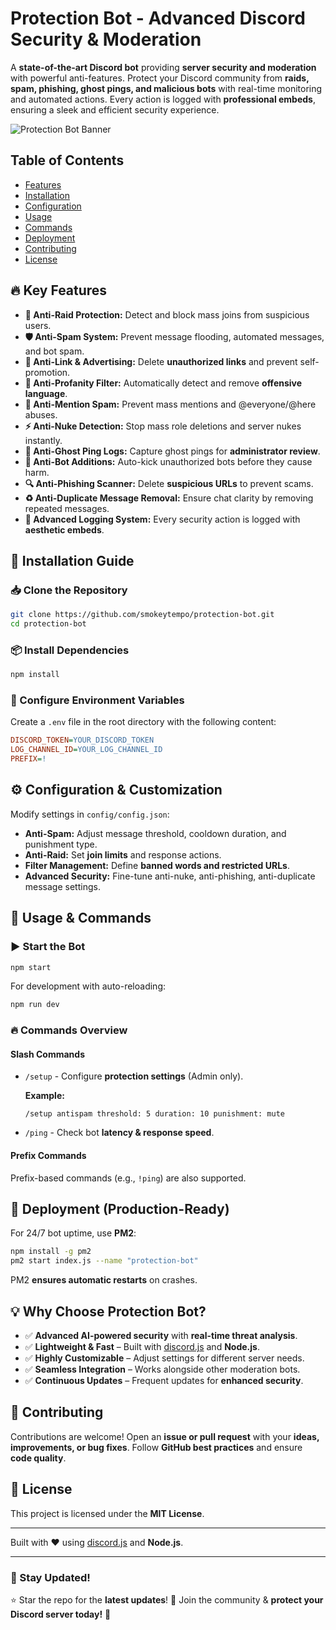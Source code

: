 # Protection Bot - Advanced Discord Security & Moderation

A **state-of-the-art Discord bot** providing **server security and moderation** with powerful anti-features. Protect your Discord community from **raids, spam, phishing, ghost pings, and malicious bots** with real-time monitoring and automated actions. Every action is logged with **professional embeds**, ensuring a sleek and efficient security experience.

![Protection Bot Banner](https://via.placeholder.com/1200x300?text=Protection+Bot)

## Table of Contents

- [Features](#features)
- [Installation](#installation)
- [Configuration](#configuration)
- [Usage](#usage)
- [Commands](#commands)
- [Deployment](#deployment)
- [Contributing](#contributing)
- [License](#license)

## 🔥 Key Features

- **🚨 Anti-Raid Protection:** Detect and block mass joins from suspicious users.
- **🛡️ Anti-Spam System:** Prevent message flooding, automated messages, and bot spam.
- **🔗 Anti-Link & Advertising:** Delete **unauthorized links** and prevent self-promotion.
- **🚫 Anti-Profanity Filter:** Automatically detect and remove **offensive language**.
- **📢 Anti-Mention Spam:** Prevent mass mentions and @everyone/@here abuses.
- **⚡ Anti-Nuke Detection:** Stop mass role deletions and server nukes instantly.
- **👻 Anti-Ghost Ping Logs:** Capture ghost pings for **administrator review**.
- **🤖 Anti-Bot Additions:** Auto-kick unauthorized bots before they cause harm.
- **🔍 Anti-Phishing Scanner:** Delete **suspicious URLs** to prevent scams.
- **♻️ Anti-Duplicate Message Removal:** Ensure chat clarity by removing repeated messages.
- **📜 Advanced Logging System:** Every security action is logged with **aesthetic embeds**.

## 🚀 Installation Guide

### 📥 Clone the Repository

```bash
git clone https://github.com/smokeytempo/protection-bot.git
cd protection-bot
```

### 📦 Install Dependencies

```bash
npm install
```

### 🔧 Configure Environment Variables

Create a `.env` file in the root directory with the following content:

```ini
DISCORD_TOKEN=YOUR_DISCORD_TOKEN
LOG_CHANNEL_ID=YOUR_LOG_CHANNEL_ID
PREFIX=!
```

## ⚙️ Configuration & Customization

Modify settings in `config/config.json`:

- **Anti-Spam:** Adjust message threshold, cooldown duration, and punishment type.
- **Anti-Raid:** Set **join limits** and response actions.
- **Filter Management:** Define **banned words and restricted URLs**.
- **Advanced Security:** Fine-tune anti-nuke, anti-phishing, anti-duplicate message settings.

## 📌 Usage & Commands

### ▶️ Start the Bot

```bash
npm start
```

For development with auto-reloading:

```bash
npm run dev
```

### 🔥 Commands Overview

#### Slash Commands

- `/setup` - Configure **protection settings** (Admin only).
  
  **Example:**
  ```
  /setup antispam threshold: 5 duration: 10 punishment: mute
  ```

- `/ping` - Check bot **latency & response speed**.

#### Prefix Commands

Prefix-based commands (e.g., `!ping`) are also supported.

## 📡 Deployment (Production-Ready)

For 24/7 bot uptime, use **PM2**:

```bash
npm install -g pm2
pm2 start index.js --name "protection-bot"
```

PM2 **ensures automatic restarts** on crashes.

## 💡 Why Choose Protection Bot?

- ✅ **Advanced AI-powered security** with **real-time threat analysis**.
- ✅ **Lightweight & Fast** – Built with [discord.js](https://discord.js.org/) and **Node.js**.
- ✅ **Highly Customizable** – Adjust settings for different server needs.
- ✅ **Seamless Integration** – Works alongside other moderation bots.
- ✅ **Continuous Updates** – Frequent updates for **enhanced security**.

## 🤝 Contributing

Contributions are welcome! Open an **issue or pull request** with your **ideas, improvements, or bug fixes**. Follow **GitHub best practices** and ensure **code quality**.

## 📜 License

This project is licensed under the **MIT License**.

---

Built with ❤️ using [discord.js](https://discord.js.org/) and **Node.js**.

---

### 📢 Stay Updated!

⭐ Star the repo for the **latest updates**! 💬 Join the community & **protect your Discord server today!** 🚀
